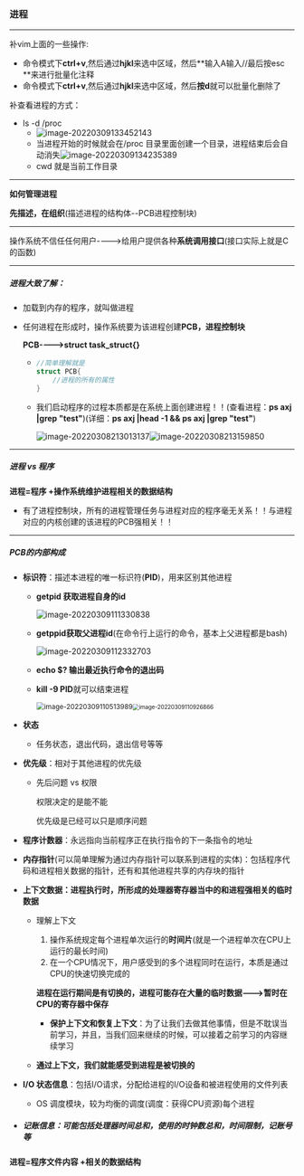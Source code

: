 ### 进程

---

补vim上面的一些操作:

* 命令模式下**ctrl+v**,然后通过**hjkl**来选中区域，然后**输入A输入//最后按esc **来进行批量化注释
* 命令模式下**ctrl+v**,然后通过**hjkl**来选中区域，然后**按d**就可以批量化删除了 

补查看进程的方式：

* ls -d /proc
  * ![image-20220309133452143](C:\Users\yangyr0206\AppData\Roaming\Typora\typora-user-images\image-20220309133452143.png)
  * 当进程开始的时候就会在/proc 目录里面创建一个目录，进程结束后会自动消失![image-20220309134235389](C:\Users\yangyr0206\AppData\Roaming\Typora\typora-user-images\image-20220309134235389.png)
  * cwd 就是当前工作目录

---

**如何管理进程**

**先描述，在组织**(描述进程的结构体--PCB进程控制块)

---

操作系统不信任任何用户---->给用户提供各种**系统调用接口**(接口实际上就是C的函数)

---

##### **进程大致了解：**

* 加载到内存的程序，就叫做进程

* 任何进程在形成时，操作系统要为该进程创建**PCB，进程控制块**

  **PCB---->struct task_struct{}**

  * ```c++
    //简单理解就是
    struct PCB{
        //进程的所有的属性
    }
    ```

  * 我们启动程序的过程本质都是在系统上面创建进程！！(查看进程：**ps axj |grep "test"**)(详细：**ps axj |head -1 && ps axj |grep "test"**)

    ![image-20220308213013137](C:\Users\yangyr0206\AppData\Roaming\Typora\typora-user-images\image-20220308213013137.png)![image-20220308213159850](C:\Users\yangyr0206\AppData\Roaming\Typora\typora-user-images\image-20220308213159850.png)

---

##### **进程  vs  程序**
**进程=程序 +操作系统维护进程相关的数据结构**

* 有了进程控制块，所有的进程管理任务与进程对应的程序毫无关系！！与进程对应的内核创建的该进程的PCB强相关！！

---

##### PCB的内部构成

* **标识符**：描述本进程的唯一标识符(**PID**)，用来区别其他进程

  * **getpid 获取进程自身的id**

    ![image-20220309111330838](C:\Users\yangyr0206\AppData\Roaming\Typora\typora-user-images\image-20220309111330838.png)

  * **getppid获取父进程id**(在命令行上运行的命令，基本上父进程都是bash)

    ![image-20220309112332703](C:\Users\yangyr0206\AppData\Roaming\Typora\typora-user-images\image-20220309112332703.png)

  * **echo $? **输出最近执行命令的**退出码**

  * **kill -9 PID**就可以结束进程

    <img src="C:\Users\yangyr0206\AppData\Roaming\Typora\typora-user-images\image-20220309110513989.png" alt="image-20220309110513989" style="zoom:85%;" /><img src="C:\Users\yangyr0206\AppData\Roaming\Typora\typora-user-images\image-20220309110926866.png" alt="image-20220309110926866" style="zoom:70%;" />

* **状态** 

  * 任务状态，退出代码，退出信号等等

* **优先级**：相对于其他进程的优先级

  * 先后问题 vs 权限

    权限决定的是能不能

    优先级是已经可以只是顺序问题

* **程序计数器**：永远指向当前程序正在执行指令的下一条指令的地址

* **内存指针**(可以简单理解为通过内存指针可以联系到进程的实体)：包括程序代码和进程相关数据的指针，还有和其他进程共享的内存块的指针

* **上下文数据：进程执行时，所形成的处理器寄存器当中的和进程强相关的临时数据**

  * 理解上下文

    1. 操作系统规定每个进程单次运行的**时间片**(就是一个进程单次在CPU上运行的最长时间)
    2. 在一个CPU情况下，用户感受到的多个进程同时在运行，本质是通过CPU的快速切换完成的

    **进程在运行期间是有切换的，进程可能存在大量的临时数据--->暂时在CPU的寄存器中保存**

    * **保护上下文和恢复上下文**：为了让我们去做其他事情，但是不耽误当前学习，并且，当我们回来继续的时候，可以接着之前学习的内容继续学习

  * **通过上下文，我们就能感受到进程是被切换的**

* **I/O 状态信息**：包括I/O请求，分配给进程的I/O设备和被进程使用的文件列表
  * OS 调度模块，较为均衡的调度(调度：获得CPU资源)每个进程
* ##### **记账信息**：可能包括处理器时间总和，使用的时钟数总和，时间限制，记账号等
**进程=程序文件内容 +相关的数据结构**

